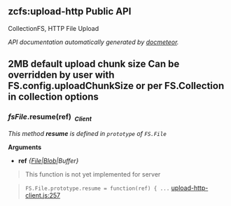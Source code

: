 ## zcfs:upload-http Public API ##

CollectionFS, HTTP File Upload

_API documentation automatically generated by [docmeteor](https://github.com/raix/docmeteor)._

2MB default upload chunk size
Can be overridden by user with FS.config.uploadChunkSize or per FS.Collection in collection options
-

### <a name="FS.File.prototype.resume"></a>*fsFile*.resume(ref)&nbsp;&nbsp;<sub><i>Client</i></sub> ###

*This method __resume__ is defined in `prototype` of `FS.File`*

__Arguments__

* __ref__ *{[File](#File)|[Blob](#Blob)|Buffer}*  


> This function is not yet implemented for server

> ```FS.File.prototype.resume = function(ref) { ...``` [upload-http-client.js:257](upload-http-client.js#L257)


